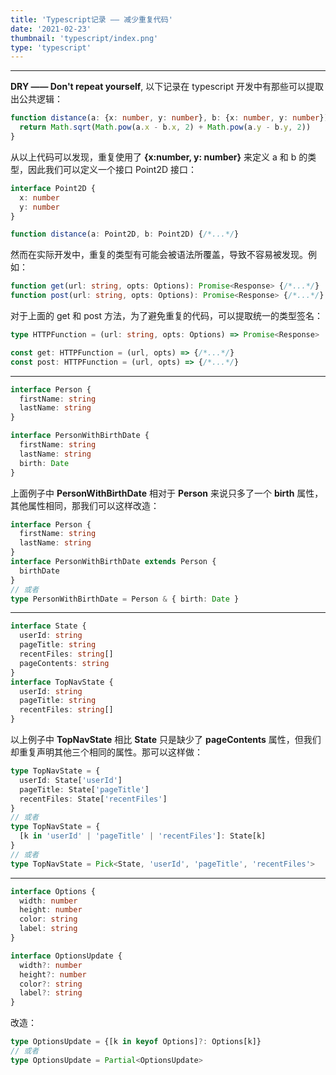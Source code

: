 ```yaml
---
title: 'Typescript记录 —— 减少重复代码'
date: '2021-02-23'
thumbnail: 'typescript/index.png'
type: 'typescript'
---
```


<!-- ```toc
``` -->
---
**DRY —— Don't repeat yourself**, 以下记录在 typescript 开发中有那些可以提取出公共逻辑：

```typescript
function distance(a: {x: number, y: number}, b: {x: number, y: number}) {
  return Math.sqrt(Math.pow(a.x - b.x, 2) + Math.pow(a.y - b.y, 2))
}
```
从以上代码可以发现，重复使用了 **{x:number, y: number}** 来定义 a 和 b 的类型，因此我们可以定义一个接口 Point2D 接口：
```typescript
interface Point2D {
  x: number
  y: number
}

function distance(a: Point2D, b: Point2D) {/*...*/}
```

然而在实际开发中，重复的类型有可能会被语法所覆盖，导致不容易被发现。例如：
```typescript
function get(url: string, opts: Options): Promise<Response> {/*...*/}
function post(url: string, opts: Options): Promise<Response> {/*...*/}
```
对于上面的 get 和 post 方法，为了避免重复的代码，可以提取统一的类型签名：
```typescript
type HTTPFunction = (url: string, opts: Options) => Promise<Response>

const get: HTTPFunction = (url, opts) => {/*...*/}
const post: HTTPFunction = (url, opts) => {/*...*/}
```
---

```typescript
interface Person {
  firstName: string
  lastName: string
}

interface PersonWithBirthDate {
  firstName: string
  lastName: string
  birth: Date
}
```
上面例子中 **PersonWithBirthDate** 相对于 **Person** 来说只多了一个 **birth** 属性，其他属性相同，那我们可以这样改造：
```typescript
interface Person {
  firstName: string
  lastName: string
}
interface PersonWithBirthDate extends Person {
  birthDate
}
// 或者
type PersonWithBirthDate = Person & { birth: Date }
```
---

```typescript
interface State {
  userId: string
  pageTitle: string
  recentFiles: string[]
  pageContents: string
}
interface TopNavState {
  userId: string
  pageTitle: string
  recentFiles: string[]
}
```
以上例子中 **TopNavState** 相比 **State** 只是缺少了 **pageContents** 属性，但我们却重复声明其他三个相同的属性。那可以这样做：
```typescript
type TopNavState = {
  userId: State['userId']
  pageTitle: State['pageTitle']
  recentFiles: State['recentFiles']
}
// 或者
type TopNavState = {
  [k in 'userId' | 'pageTitle' | 'recentFiles']: State[k]
}
// 或者
type TopNavState = Pick<State, 'userId', 'pageTitle', 'recentFiles'>
```
---

```typescript
interface Options {
  width: number
  height: number
  color: string
  label: string
}

interface OptionsUpdate {
  width?: number
  height?: number
  color?: string
  label?: string
}
```
改造：
```typescript
type OptionsUpdate = {[k in keyof Options]?: Options[k]}
// 或者
type OptionsUpdate = Partial<OptionsUpdate>
```